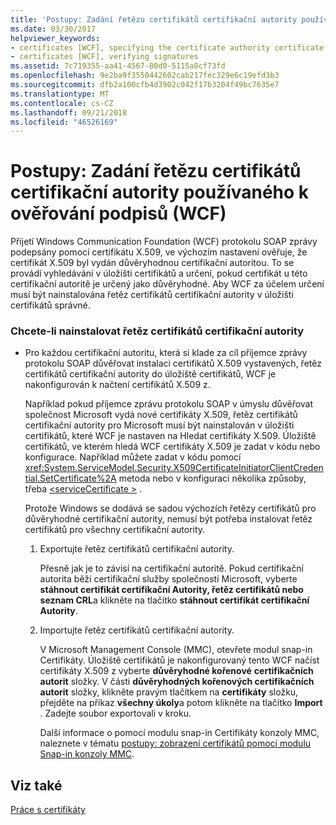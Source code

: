 ```yaml
---
title: 'Postupy: Zadání řetězu certifikátů certifikační autority používaného k ověřování podpisů (WCF)'
ms.date: 03/30/2017
helpviewer_keywords:
- certificates [WCF], specifying the certificate authority certificate chain
- certificates [WCF], verifying signatures
ms.assetid: 7c719355-aa41-4567-80d0-5115a8cf73fd
ms.openlocfilehash: 9e2ba9f3550442602cab217fec329e6c19efd3b3
ms.sourcegitcommit: dfb2a100cfb4d3902c042f17b3204f49bc7635e7
ms.translationtype: MT
ms.contentlocale: cs-CZ
ms.lasthandoff: 09/21/2018
ms.locfileid: "46526169"
---
```

# <a name="how-to-specify-the-certificate-authority-certificate-chain-used-to-verify-signatures-wcf"></a>Postupy: Zadání řetězu certifikátů certifikační autority používaného k ověřování podpisů (WCF)
Přijetí Windows Communication Foundation (WCF) protokolu SOAP zprávy podepsány pomocí certifikátu X.509, ve výchozím nastavení ověřuje, že certifikát X.509 byl vydán důvěryhodnou certifikační autoritou. To se provádí vyhledávání v úložišti certifikátů a určení, pokud certifikát u této certifikační autoritě je určený jako důvěryhodné. Aby WCF za účelem určení musí být nainstalována řetěz certifikátů certifikační autority v úložišti certifikátů správné.  
  
### <a name="to-install-a-certification-authority-certificate-chain"></a>Chcete-li nainstalovat řetěz certifikátů certifikační autority  
  
-   Pro každou certifikační autoritu, která si klade za cíl příjemce zprávy protokolu SOAP důvěřovat instalaci certifikátů X.509 vystavených, řetěz certifikátů certifikační autority do úložiště certifikátů, WCF je nakonfigurován k načtení certifikátů X.509 z.  
  
     Například pokud příjemce zprávu protokolu SOAP v úmyslu důvěřovat společnost Microsoft vydá nové certifikáty X.509, řetěz certifikátů certifikační autority pro Microsoft musí být nainstalován v úložišti certifikátů, které WCF je nastaven na Hledat certifikáty X.509. Úložiště certifikátů, ve kterém hledá WCF certifikáty X.509 je zadat v kódu nebo konfigurace. Například můžete zadat v kódu pomocí <xref:System.ServiceModel.Security.X509CertificateInitiatorClientCredential.SetCertificate%2A> metoda nebo v konfiguraci několika způsoby, třeba [ \<serviceCertificate >](../../../../docs/framework/configure-apps/file-schema/wcf/servicecertificate-of-clientcredentials-element.md) .  
  
     Protože Windows se dodává se sadou výchozích řetězy certifikátů pro důvěryhodné certifikační autority, nemusí být potřeba instalovat řetěz certifikátů pro všechny certifikační autority.  
  
    1.  Exportujte řetěz certifikátů certifikační autority.  
  
         Přesně jak je to závisí na certifikační autoritě. Pokud certifikační autorita běží certifikační služby společnosti Microsoft, vyberte **stáhnout certifikát certifikační Autority, řetěz certifikátů nebo seznam CRL**a klikněte na tlačítko **stáhnout certifikát certifikační Autority**.  
  
    2.  Importujte řetěz certifikátů certifikační autority.  
  
         V Microsoft Management Console (MMC), otevřete modul snap-in Certifikáty. Úložiště certifikátů je nakonfigurovaný tento WCF načíst certifikáty X.509 z vyberte **důvěryhodné kořenové** **certifikačních autorit** složky. V části **důvěryhodných kořenových certifikačních autorit** složky, klikněte pravým tlačítkem na **certifikáty** složku, přejděte na příkaz **všechny úkoly**a potom klikněte na tlačítko **Import** . Zadejte soubor exportovali v kroku.  
  
         Další informace o pomocí modulu snap-in Certifikáty konzoly MMC, naleznete v tématu [postupy: zobrazení certifikátů pomocí modulu Snap-in konzoly MMC](../../../../docs/framework/wcf/feature-details/how-to-view-certificates-with-the-mmc-snap-in.md).  
  
## <a name="see-also"></a>Viz také  
 [Práce s certifikáty](../../../../docs/framework/wcf/feature-details/working-with-certificates.md)
